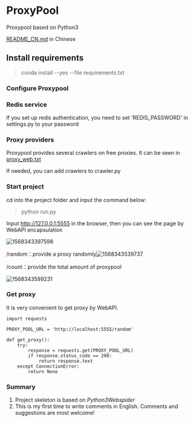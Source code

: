 # ProxyPool
Proxypool based on Python3

[README_CN.md](https://github.com/LMFrank/ProxyPool/blob/master/README_CN.md) in Chinese

## Install requirements
>conda install --yes --file requirements.txt

### Configure Proxypool

### Redis service

If you set up redis authentication, you need to set 'REDIS_PASSWORD' in settings.py to your password

### Proxy providers

Proxypool provides several crawlers on free proxies. It can be seen in [proxy_web.txt](https://github.com/LMFrank/ProxyPool/blob/master/proxy_web.txt)

If needed, you can add crawlers to crawler.py

### Start project

cd into the project folder and input the command below:

>python run.py

Input http://127.0.0.1:5555 in the browser, then you can see the page by WebAPI encapsulation

![1568343397598](C:\Users\62373\AppData\Roaming\Typora\typora-user-images\1568343397598.png)

/random：provide a proxy randomly![1568343539737](C:\Users\62373\AppData\Roaming\Typora\typora-user-images\1568343539737.png)

/count：provide the total amount of proxypool

![1568343599231](C:\Users\62373\AppData\Roaming\Typora\typora-user-images\1568343599231.png)

### Get proxy

It is very convenient to  get proxy by WebAPI. 

```
import requests

PROXY_POOL_URL = 'http://localhost:5555/random'

def get_proxy():
    try:
        response = requests.get(PROXY_POOL_URL)
        if response.status_code == 200:
            return response.text
    except ConnectionError:
        return None
```

### Summary

1. Project skeleton is based on *Python3Webspider*
2. This is my first time to write comments in English. Comments and suggestions are most welcome! 


